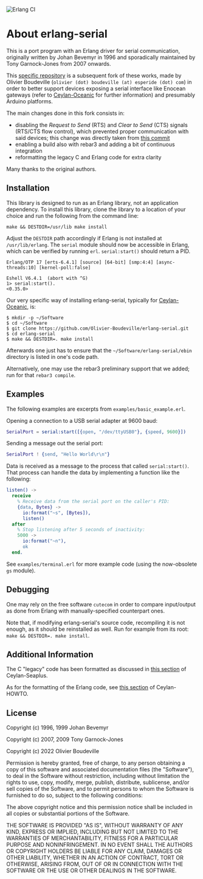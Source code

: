 ![Erlang CI](https://github.com/Olivier-Boudeville/erlang-serial/workflows/Erlang%20CI/badge.svg?event=push)

# About erlang-serial

This is a port program with an Erlang driver for serial communication, originally written by Johan Bevemyr in 1996 and sporadically maintained by Tony Garnock-Jones from 2007 onwards.

This [specific repository](https://github.com/Olivier-Boudeville/erlang-serial) is a subsequent fork of these works, made by Olivier Boudeville (`olivier (dot) boudeville (at) esperide (dot) com`) in order to better support devices exposing a serial interface like Enocean gateways (refer to [Ceylan-Oceanic](https://oceanic.esperide.org/index.html#software-prerequisites) for further information) and presumably Arduino platforms.

The main changes done in this fork consists in:
- disabling the *Request to Send* (RTS) and *Clear to Send* (CTS) signals (RTS/CTS flow control), which prevented proper communication with said devices; this change was directly taken from [this commit](https://github.com/knewter/erlang-serial/commit/fb24371ed5d143836cc8eeab1e0680e03c1a0041)
- enabling a build also with rebar3 and adding a bit of continuous integration
- reformatting the legacy C and Erlang code for extra clarity

Many thanks to the original authors.


## Installation

This library is designed to run as an Erlang library, not an application dependency. To install this library, clone the library to a location of your choice and run the following from the command line:

```text
make && DESTDIR=/usr/lib make install
```

Adjust the `DESTDIR` path accordingly if Erlang is not installed at
`/usr/lib/erlang`. The `serial` module should now be accessible in Erlang, which
can be verified by running `erl`. `serial:start()` should return a PID.

```text
Erlang/OTP 17 [erts-6.4.1] [source] [64-bit] [smp:4:4] [async-threads:10] [kernel-poll:false]

Eshell V6.4.1  (abort with ^G)
1> serial:start().
<0.35.0>
```

Our very specific way of installing erlang-serial, typically for [Ceylan-Oceanic](https://oceanic.esperide.org), is:

```text
$ mkdir -p ~/Software
$ cd ~/Software
$ git clone https://github.com/Olivier-Boudeville/erlang-serial.git
$ cd erlang-serial
$ make && DESTDIR=. make install
```

Afterwards one just has to ensure that the ``~/Software/erlang-serial/ebin`` directory is listed in one's code path.


Alternatively, one may use the rebar3 preliminary support that we added; run for that ``rebar3 compile``.


## Examples

The following examples are excerpts from `examples/basic_example.erl`.

Opening a connection to a USB serial adapter at 9600 baud:

```erlang
SerialPort = serial:start([{open, "/dev/ttyUSB0"}, {speed, 9600}])
```

Sending a message out the serial port:

```erlang
SerialPort ! {send, "Hello World\r\n"}
```

Data is received as a message to the process that called `serial:start()`. That process can handle the data by implementing a function like the following:

```erlang
listen() ->
  receive
	% Receive data from the serial port on the caller's PID:
	{data, Bytes} ->
	  io:format("~s", [Bytes]),
	  listen()
  after
	% Stop listening after 5 seconds of inactivity:
	5000 ->
	  io:format("~n"),
	  ok
  end.
```

See `examples/terminal.erl` for more example code (using the now-obsolete `gs` module).


## Debugging

One may rely on the free software ``cutecom`` in order to compare input/output as done from Erlang with manually-specified counterpart ones.

Note that, if modifying erlang-serial's source code, recompiling it is not enough, as it should be reinstalled as well. Run for example from its root: ``make && DESTDIR=. make install``.


## Additional Information

The C "legacy" code has been formatted as discussed in [this section](https://seaplus.esperide.org/#c-c-code-formatting) of Ceylan-Seaplus.

As for the formatting of the Erlang code, see [this section](https://howtos.esperide.org/Erlang.html#formatting-erlang-code) of Ceylan-HOWTO.


## License

Copyright (c) 1996, 1999 Johan Bevemyr

Copyright (c) 2007, 2009 Tony Garnock-Jones

Copyright (c) 2022       Olivier Boudeville

Permission is hereby granted, free of charge, to any person obtaining a copy
of this software and associated documentation files (the "Software"), to deal
in the Software without restriction, including without limitation the rights
to use, copy, modify, merge, publish, distribute, sublicense, and/or sell
copies of the Software, and to permit persons to whom the Software is
furnished to do so, subject to the following conditions:

The above copyright notice and this permission notice shall be included in
all copies or substantial portions of the Software.

THE SOFTWARE IS PROVIDED "AS IS", WITHOUT WARRANTY OF ANY KIND, EXPRESS OR
IMPLIED, INCLUDING BUT NOT LIMITED TO THE WARRANTIES OF MERCHANTABILITY,
FITNESS FOR A PARTICULAR PURPOSE AND NONINFRINGEMENT. IN NO EVENT SHALL THE
AUTHORS OR COPYRIGHT HOLDERS BE LIABLE FOR ANY CLAIM, DAMAGES OR OTHER
LIABILITY, WHETHER IN AN ACTION OF CONTRACT, TORT OR OTHERWISE, ARISING FROM,
OUT OF OR IN CONNECTION WITH THE SOFTWARE OR THE USE OR OTHER DEALINGS IN
THE SOFTWARE.
